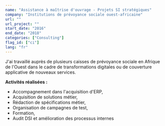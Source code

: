 ```yaml
---
name: "Assistance à maîtrise d'ouvrage - Projets SI stratégiques"
company: "Institutions de prévoyance sociale ouest-africaine"
url: ""
url_project: ""
start_date: "2016"
end_date: "2018"
categories: ["Consulting"]
flag_id: ["ci"]
lang: "fr"
---
```


J'ai travaillé auprès de plusieurs caisses de prévoyance sociale en Afrique de l'Ouest dans le cadre de transformations digitales ou de couverture applicative de nouveaux services.

__**Activités réalisées :**__
* Accompagnement dans l'acquisition d'ERP,
* Acquisition de solutions métier,
* Rédaction de spécifications métier,
* Organisation de campagnes de test,
* Formation,
* Audit DSI et amélioration des processus internes



